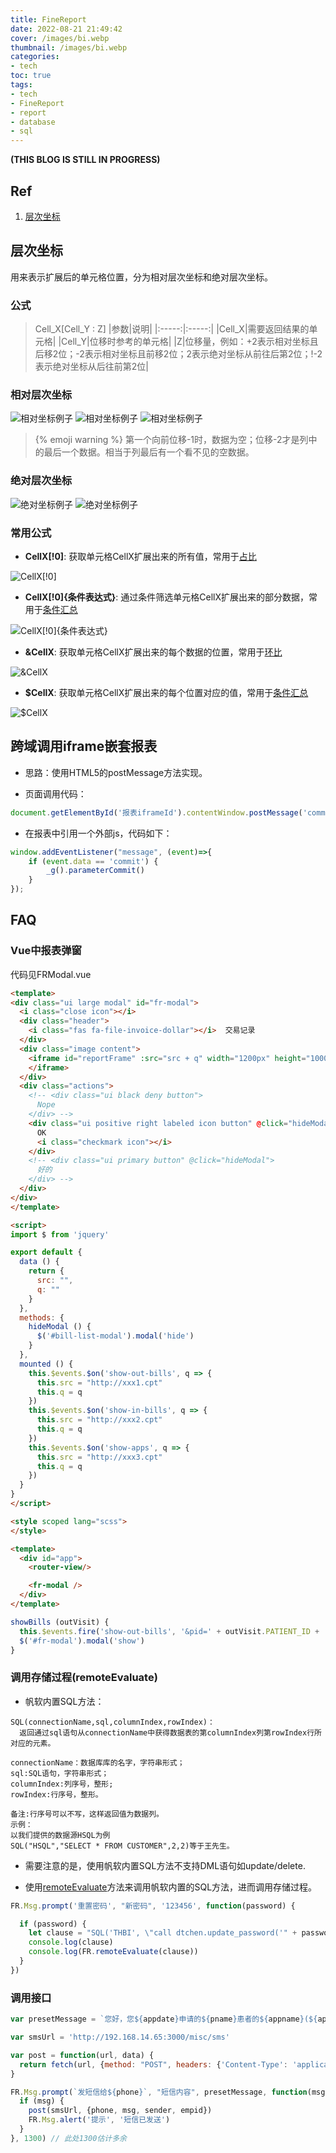 ```yaml
---
title: FineReport
date: 2022-08-21 21:49:42
cover: /images/bi.webp
thumbnail: /images/bi.webp
categories:
- tech
toc: true
tags:
- tech
- FineReport
- report
- database
- sql
---
```

**(THIS BLOG IS STILL IN PROGRESS)**
## Ref
1. [层次坐标](https://help.fanruan.com/finereport/index.php?doc-view-4001.html)
<!--more-->
## 层次坐标
用来表示扩展后的单元格位置，分为相对层次坐标和绝对层次坐标。

### 公式
> Cell_X[Cell_Y : Z]
|参数|说明|
|:-----:|:-----:|
|Cell_X|需要返回结果的单元格|
|Cell_Y|位移时参考的单元格|
|Z|位移量，例如：+2表示相对坐标且后移2位；-2表示相对坐标且前移2位；2表示绝对坐标从前往后第2位；!-2表示绝对坐标从后往前第2位|

### 相对层次坐标
![相对坐标例子](/images/cczb1.png)
![相对坐标例子](/images/xdzb1.png)
![相对坐标例子](/images/xdzb2.png)
> {% emoji warning %} 第一个向前位移-1时，数据为空；位移-2才是列中的最后一个数据。相当于列最后有一个看不见的空数据。

### 绝对层次坐标
![绝对坐标例子](/images/jdzb1.png)
![绝对坐标例子](/images/jdzb2.png)

### 常用公式
- **CellX[!0]**: 获取单元格CellX扩展出来的所有值，常用于[占比](https://help.fanruan.com/finereport/doc-view-4583.html)

![CellX[!0]](/images/cczb_formula1.png)

- **CellX[!0]{条件表达式}**: 通过条件筛选单元格CellX扩展出来的部分数据，常用于[条件汇总](https://help.fanruan.com/finereport/doc-view-345.html)

![CellX[!0]{条件表达式}](/images/cczb_formula2.png)

- **&CellX**: 获取单元格CellX扩展出来的每个数据的位置，常用于[环比](https://help.fanruan.com/finereport/doc-view-4584.html)

![&CellX](/images/cczb_formula3.png)

- **$CellX**: 获取单元格CellX扩展出来的每个位置对应的值，常用于[条件汇总](https://help.fanruan.com/finereport/doc-view-345.html)

![$CellX](/images/cczb_formula4.png)

## 跨域调用iframe嵌套报表

- 思路：使用HTML5的postMessage方法实现。

- 页面调用代码：

``` js
document.getElementById('报表iframeId').contentWindow.postMessage('commit', '*')
```

- 在报表中引用一个外部js，代码如下：

``` js
window.addEventListener("message", (event)=>{
	if (event.data == 'commit') {
		_g().parameterCommit()
	}
});
```


## FAQ

### Vue中报表弹窗
代码见FRModal.vue

``` html
<template>
<div class="ui large modal" id="fr-modal">
  <i class="close icon"></i>
  <div class="header">
    <i class="fas fa-file-invoice-dollar"></i>  交易记录
  </div>
  <div class="image content">
    <iframe id="reportFrame" :src="src + q" width="1200px" height="1000px">
    </iframe>
  </div>
  <div class="actions">
    <!-- <div class="ui black deny button">
      Nope
    </div> -->
    <div class="ui positive right labeled icon button" @click="hideModal">
      OK
      <i class="checkmark icon"></i>
    </div>
    <!-- <div class="ui primary button" @click="hideModal">
      好的
    </div> -->
  </div>
</div>
</template>

<script>
import $ from 'jquery'

export default {
  data () {
    return {
      src: "",
      q: ""
    }
  },
  methods: {
    hideModal () {
      $('#bill-list-modal').modal('hide')
    }
  },
  mounted () {
    this.$events.$on('show-out-bills', q => {
      this.src = "http://xxx1.cpt"
      this.q = q
    })
    this.$events.$on('show-in-bills', q => {
      this.src = "http://xxx2.cpt"
      this.q = q
    })
    this.$events.$on('show-apps', q => {
      this.src = "http://xxx3.cpt"
      this.q = q
    })
  }
}
</script>

<style scoped lang="scss">
</style>
```

``` html
<template>
  <div id="app">
    <router-view/>

    <fr-modal />
  </div>
</template>
```

``` js
showBills (outVisit) {
  this.$events.fire('show-out-bills', '&pid=' + outVisit.PATIENT_ID + '&vid=' + outVisit.VISIT_ID) 
  $('#fr-modal').modal('show')
}
```

### 调用存储过程(remoteEvaluate)
- 帆软内置SQL方法：
```
SQL(connectionName,sql,columnIndex,rowIndex)：
  返回通过sql语句从connectionName中获得数据表的第columnIndex列第rowIndex行所对应的元素。

connectionName：数据库库的名字，字符串形式；
sql:SQL语句，字符串形式；
columnIndex:列序号，整形;
rowIndex:行序号，整形。

备注:行序号可以不写，这样返回值为数据列。
示例：
以我们提供的数据源HSQL为例
SQL("HSQL","SELECT * FROM CUSTOMER",2,2)等于王先生。
```

- 需要注意的是，使用帆软内置SQL方法不支持DML语句如update/delete.
  

- 使用[remoteEvaluate](https://help.fanruan.com/finereport/doc-view-4316.html#25)方法来调用帆软内置的SQL方法，进而调用存储过程。

``` js
FR.Msg.prompt('重置密码', "新密码", '123456', function(password) {

  if (password) {
  	let clause = "SQL('THBI', \"call dtchen.update_password('" + password + "', " + user_id + ")\", 1, 1)"
  	console.log(clause)
  	console.log(FR.remoteEvaluate(clause))
  }
})
```

### 调用接口

``` js
var presetMessage = `您好，您${appdate}申请的${pname}患者的${appname}(${appno})项目由于以下原因无法执行：[此处填写原因]，请先完善。`

var smsUrl = 'http://192.168.14.65:3000/misc/sms'

var post = function(url, data) {
  return fetch(url, {method: "POST", headers: {'Content-Type': 'application/json'}, body: JSON.stringify(data)});
}

FR.Msg.prompt(`发短信给${phone}`, "短信内容", presetMessage, function(msg) {
  if (msg) {
    post(smsUrl, {phone, msg, sender, empid})
    FR.Msg.alert('提示', '短信已发送')
  }
}, 1300) // 此处1300估计多余
```